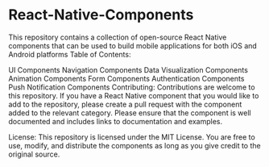 # React-Native-Components
This repository contains a collection of open-source React Native components that can be used to build mobile applications for both iOS and Android platforms
Table of Contents:

UI Components
Navigation Components
Data Visualization Components
Animation Components
Form Components
Authentication Components
Push Notification Components
Contributing:
Contributions are welcome to this repository. If you have a React Native component that you would like to add to the repository, please create a pull request with the component added to the relevant category. Please ensure that the component is well documented and includes links to documentation and examples.

License:
This repository is licensed under the MIT License. You are free to use, modify, and distribute the components as long as you give credit to the original source.
